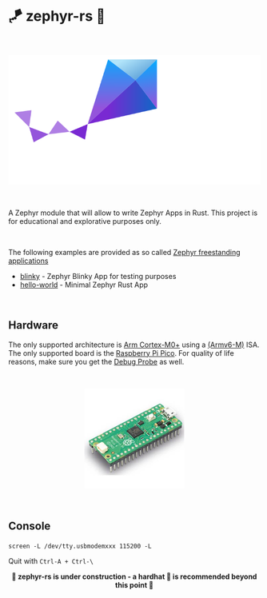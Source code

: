 # 🪁 zephyr-rs 🦀

<br>

<p align="center">
    <img src="./zephyr.svg">
</p>

<br>

A Zephyr module that will allow to write Zephyr Apps in Rust. This project is for educational and explorative purposes only.

<br>

The following examples are provided as so called
[Zephyr freestanding applications](https://docs.zephyrproject.org/latest/develop/application/index.html#zephyr-freestanding-application)

- [blinky](./examples/blinky/) - Zephyr Blinky App for testing purposes
- [hello-world](./examples/hello-world/) - Minimal Zephyr Rust App

<br>

## Hardware

The only supported architecture is [Arm Cortex-M0+](https://developer.arm.com/Processors/Cortex-M0-Plus)
using a [(Armv6-M)](https://developer.arm.com/documentation/ddi0419/latest/) ISA. The only supported board is the
[Raspberry Pi Pico](https://www.raspberrypi.com/products/raspberry-pi-pico/). For quality of life reasons,
make sure you get the [Debug Probe](https://www.raspberrypi.com/products/debug-probe/) as well.

<br>

<p align="center">
    <img src="./RASP_PI_PICO_H_01.jpg" widht="400" height="200">
</p>

<br>

## Console

`screen -L /dev/tty.usbmodemxxx 115200 -L`

Quit with `Ctrl-A + Ctrl-\`

<p align="center">
<b>🚧 zephyr-rs is under construction - a hardhat 👷 is recommended beyond this point 🚧</b>
</p>